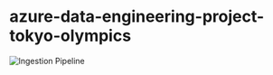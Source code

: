 # azure-data-engineering-project-tokyo-olympics

![Ingestion Pipeline](https://github.com/Akash743/azure-data-engineering-project-tokyo-olympics/assets/57750483/b8327c81-b338-412b-b61f-6fde31b8d1e2)
